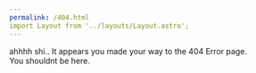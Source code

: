 ```yaml
---
permalink: /404.html
import Layout from '../layouts/Layout.astro';
---
```


<Layout title="Home">
	<main>
        <p>
        ahhhh shi.. It appears you made your way to the 404 Error page.
        <br>
        You shouldnt be here.
        </p>
	</main>
</Layout>

